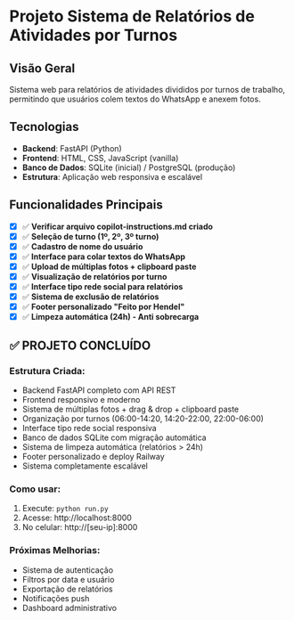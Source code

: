 # Projeto Sistema de Relatórios de Atividades por Turnos

## Visão Geral
Sistema web para relatórios de atividades divididos por turnos de trabalho, permitindo que usuários colem textos do WhatsApp e anexem fotos.

## Tecnologias
- **Backend**: FastAPI (Python)
- **Frontend**: HTML, CSS, JavaScript (vanilla)
- **Banco de Dados**: SQLite (inicial) / PostgreSQL (produção)
- **Estrutura**: Aplicação web responsiva e escalável

## Funcionalidades Principais
- [x] ✅ **Verificar arquivo copilot-instructions.md criado**
- [x] ✅ **Seleção de turno (1º, 2º, 3º turno)**
- [x] ✅ **Cadastro de nome do usuário**
- [x] ✅ **Interface para colar textos do WhatsApp**
- [x] ✅ **Upload de múltiplas fotos + clipboard paste**
- [x] ✅ **Visualização de relatórios por turno**
- [x] ✅ **Interface tipo rede social para relatórios**
- [x] ✅ **Sistema de exclusão de relatórios**
- [x] ✅ **Footer personalizado "Feito por Hendel"**
- [x] ✅ **Limpeza automática (24h) - Anti sobrecarga**

## ✅ PROJETO CONCLUÍDO

### Estrutura Criada:
- Backend FastAPI completo com API REST
- Frontend responsivo e moderno  
- Sistema de múltiplas fotos + drag & drop + clipboard paste
- Organização por turnos (06:00-14:20, 14:20-22:00, 22:00-06:00)
- Interface tipo rede social responsiva
- Banco de dados SQLite com migração automática
- Sistema de limpeza automática (relatórios > 24h)
- Footer personalizado e deploy Railway
- Sistema completamente escalável

### Como usar:
1. Execute: `python run.py`
2. Acesse: http://localhost:8000
3. No celular: http://[seu-ip]:8000

### Próximas Melhorias:
- Sistema de autenticação
- Filtros por data e usuário
- Exportação de relatórios
- Notificações push
- Dashboard administrativo